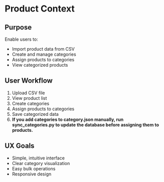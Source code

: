 # Product Context

## Purpose

Enable users to:

- Import product data from CSV
- Create and manage categories
- Assign products to categories
- View categorized products

## User Workflow

1. Upload CSV file
2. View product list
3. Create categories
4. Assign products to categories
5. Save categorized data
6. **If you add categories to category.json manually, run sync_categories.py to update the database before assigning them to products.**

## UX Goals

- Simple, intuitive interface
- Clear category visualization
- Easy bulk operations
- Responsive design
